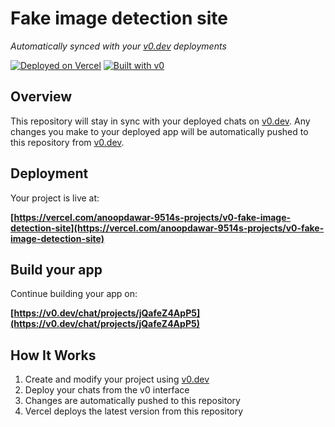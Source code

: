 # Fake image detection site

*Automatically synced with your [v0.dev](https://v0.dev) deployments*

[![Deployed on Vercel](https://img.shields.io/badge/Deployed%20on-Vercel-black?style=for-the-badge&logo=vercel)](https://vercel.com/anoopdawar-9514s-projects/v0-fake-image-detection-site)
[![Built with v0](https://img.shields.io/badge/Built%20with-v0.dev-black?style=for-the-badge)](https://v0.dev/chat/projects/jQafeZ4ApP5)

## Overview

This repository will stay in sync with your deployed chats on [v0.dev](https://v0.dev).
Any changes you make to your deployed app will be automatically pushed to this repository from [v0.dev](https://v0.dev).

## Deployment

Your project is live at:

**[https://vercel.com/anoopdawar-9514s-projects/v0-fake-image-detection-site](https://vercel.com/anoopdawar-9514s-projects/v0-fake-image-detection-site)**

## Build your app

Continue building your app on:

**[https://v0.dev/chat/projects/jQafeZ4ApP5](https://v0.dev/chat/projects/jQafeZ4ApP5)**

## How It Works

1. Create and modify your project using [v0.dev](https://v0.dev)
2. Deploy your chats from the v0 interface
3. Changes are automatically pushed to this repository
4. Vercel deploys the latest version from this repository
